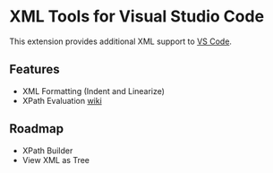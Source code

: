 # XML Tools for Visual Studio Code
This extension provides additional XML support to [VS Code](https://code.visualstudio.com).

## Features
* XML Formatting (Indent and Linearize)
* XPath Evaluation [wiki](../..//wiki/How-To:-Evaluate-XPath-Queries)

## Roadmap
* XPath Builder
* View XML as Tree

